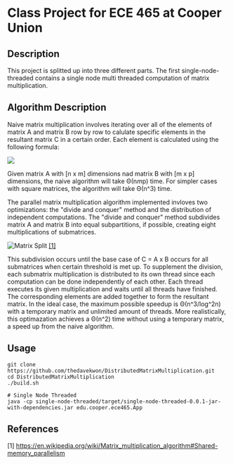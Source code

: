 # Class Project for ECE 465 at Cooper Union
## Description
This project is splitted up into three different parts. The first single-node-threaded contains a single node multi threaded computation of matrix multiplication.


## Algorithm Description
Naive matrix multiplication involves iterating over all of the elements of matrix A and matrix B row by row to calulate specific elements in the resultant matrix C in a certain order. Each element is calculated using the following formula:

<img src="https://latex.codecogs.com/svg.latex?\Large&space;c_{i,%20j}=\sum_{k=1}^{m}a_{i,k}b_{k,j}" />

Given matrix A with [n x m] dimensions nad matrix B with [m x p]  dimensions, the naive algorithm will take Θ(n*m*p) time. For simpler cases with square matrices, the algorithm will take Θ(n^3) time. 


The parallel matrix multiplication algorithm implemented invloves two optimizations: the "divide and conquer" method and the distribution of independent computations. The "divide and conquer" method subdivides matrix A and matrix B into equal subpartitions, if possible, creating eight multiplications of submatrices. 

<img src="https://wikimedia.org/api/rest_v1/media/math/render/svg/cdaaee9668d62d9a95660308b76ff583b54a46bd" title="Matrix Split"> [[1]](#1)

This subdivision occurs until the base case of C = A x B occurs for all  submatrices when certain threshold is met up. To supplement the division, each submatrix multiplication is distributed to its own thread since each computation can be done independently of each other. Each thread executes its given multiplication and waits until all threads have finished. The corresponding elements are added together to form the resultant matrix. 
In the ideal case, the maximum possible speedup is Θ(n^3/log^2n) with a temporary matrix and unlimited amount of threads. More realistically, this optimazation achieves a Θ(n^2) time without using a temporary matrix, a speed up from the naive algorithm.

## Usage
```
git clone https://github.com/thedavekwon/DistributedMatrixMultiplication.git
cd DistributedMatrixMultiplication
./build.sh

# Single Node Threaded
java -cp single-node-threaded/target/single-node-threaded-0.0.1-jar-with-dependencies.jar edu.cooper.ece465.App 
```

## References
<a id="1">[1]</a> 
https://en.wikipedia.org/wiki/Matrix_multiplication_algorithm#Shared-memory_parallelism
